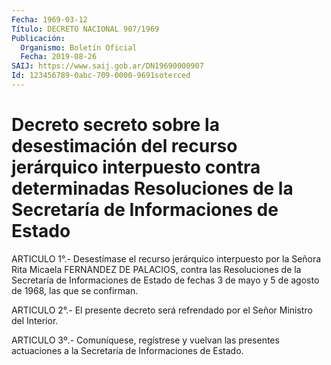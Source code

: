 ```yaml
---
Fecha: 1969-03-12
Título: DECRETO NACIONAL 907/1969
Publicación:
  Organismo: Boletín Oficial
  Fecha: 2019-08-26
SAIJ: https://www.saij.gob.ar/DN19690000907
Id: 123456789-0abc-709-0000-9691soterced
---
```

# Decreto secreto sobre la desestimación del recurso jerárquico interpuesto contra determinadas Resoluciones de la Secretaría de Informaciones de Estado

<a id="1"></a>
ARTICULO 1°.- Desestímase el recurso jerárquico interpuesto por la Señora Rita Micaela FERNANDEZ DE PALACIOS, contra las Resoluciones de la Secretaría de Informaciones de Estado de fechas 3 de mayo y 5 de agosto de 1968, las que se confirman.

<a id="2"></a>
ARTICULO 2°.- El presente decreto será refrendado por el Señor Ministro del Interior.

<a id="3"></a>
ARTICULO 3º.- Comuníquese, regístrese y vuelvan las presentes actuaciones a la Secretaría de Informaciones de Estado.